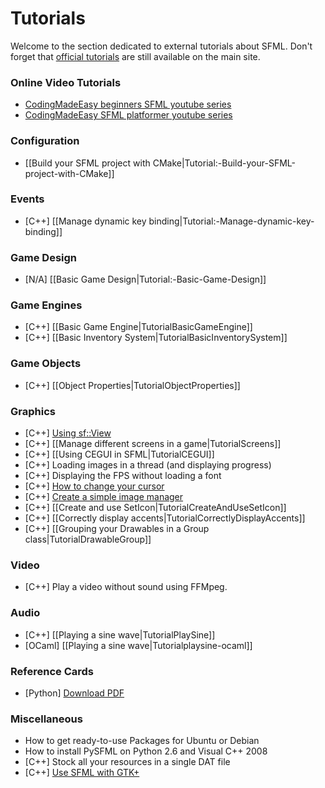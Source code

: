 # Tutorials

Welcome to the section dedicated to external tutorials about SFML. Don't forget that [official tutorials](http://www.sfml-dev.org/tutorials/) are still available on the main site.

### Online Video Tutorials
* [CodingMadeEasy beginners SFML youtube series](http://www.youtube.com/playlist?list=PL0249162D5D6FA5D1)
* [CodingMadeEasy SFML platformer youtube series](http://www.youtube.com/playlist?list=PLCB3138ADCE90F2EC)

### Configuration

* [[Build your SFML project with CMake|Tutorial:-Build-your-SFML-project-with-CMake]]

### Events

* [C++] [[Manage dynamic key binding|Tutorial:-Manage-dynamic-key-binding]]

### Game Design
* [N/A] [[Basic Game Design|Tutorial:-Basic-Game-Design]]

### Game Engines
* [C++] [[Basic Game Engine|TutorialBasicGameEngine]]
* [C++] [[Basic Inventory System|TutorialBasicInventorySystem]]

### Game Objects
* [C++] [[Object Properties|TutorialObjectProperties]]

### Graphics

* [C++] [Using sf::View](TutorialUsingView)
* [C++] [[Manage different screens in a game|TutorialScreens]]
* [C++] [[Using CEGUI in SFML|TutorialCEGUI]]
* [C++] Loading images in a thread (and displaying progress)
* [C++] Displaying the FPS without loading a font
* [C++] [How to change your cursor](TutorialChangeCursor)
* [C++] [Create a simple image manager](TutorialImageManager)
* [C++] [[Create and use SetIcon|TutorialCreateAndUseSetIcon]]
* [C++] [[Correctly display accents|TutorialCorrectlyDisplayAccents]]
* [C++] [[Grouping your Drawables in a Group class|TutorialDrawableGroup]]

### Video

* [C++] Play a video without sound using FFMpeg.

### Audio
* [C++] [[Playing a sine wave|TutorialPlaySine]]
* [OCaml] [[Playing a sine wave|Tutorialplaysine-ocaml]]

### Reference Cards

* [Python] [Download PDF](http://www.losersjuegos.com.ar/_media/referencia/apuntes/pysfml/pysfml_reference_card.pdf)

### Miscellaneous

* How to get ready-to-use Packages for Ubuntu or Debian
* How to install PySFML on Python 2.6 and Visual C++ 2008
* [C++] Stock all your resources in a single DAT file
* [C++] [Use SFML with GTK+](http://lalaland.github.com/gtkGuide.html)
